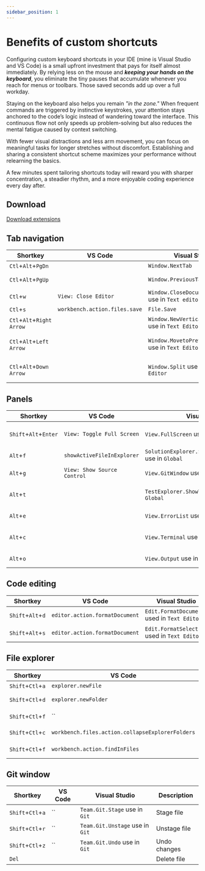 ```yaml
---
sidebar_position: 1
---
```


# Benefits of custom shortcuts

Configuring custom keyboard shortcuts in your IDE (mine is Visual Studio and VS Code) is a small upfront investment that pays for itself almost immediately. By relying less on the mouse and ***keeping your hands on the keyboard***, you eliminate the tiny pauses that accumulate whenever you reach for menus or toolbars. Those saved seconds add up over a full workday.

Staying on the keyboard also helps you remain *"in the zone."* When frequent commands are triggered by instinctive keystrokes, your attention stays anchored to the code’s logic instead of wandering toward the interface. This continuous flow not only speeds up problem-solving but also reduces the mental fatigue caused by context switching.

With fewer visual distractions and less arm movement, you can focus on meaningful tasks for longer stretches without discomfort. Establishing and sharing a consistent shortcut scheme maximizes your performance without relearning the basics.

A few minutes spent tailoring shortcuts today will reward you with sharper concentration, a steadier rhythm, and a more enjoyable coding experience every day after.


## Download

[Download extensions](files/VS_shortcuts.vssettings)

## Tab navigation

| Shortkey            | VS Code | Visual Studio | Description |
| ------------------- | ------- | ------------- | ----------- |
| `Ctl`+`Alt`+`PgDn`  |                               | `Window.NextTab`     | Next tab     |
| `Ctl`+`Alt`+`PgUp`  |                               | `Window.PreviousTab` | Previous tab |
| `Ctl`+`w`           | `View: Close Editor`          | `Window.CloseDocumentWindow` use in `Text editor` | Close file |
| `Ctl`+`s`           | `workbench.action.files.save` | `File.Save`          | Save file    |
| `Ctl`+`Alt`+`Right Arrow`| | `Window.NewVerticalTabGroup` use in `Text Editor`  | New Tab group |
| `Ctl`+`Alt`+`Left Arrow` | | `Window.MovetoPreviousTabGroup` use in `Text Editor` | Move to previous tab group |
| `Ctl`+`Alt`+`Down Arrow` | | `Window.Split` use in `Text Editor` | Move to previous tab group |

## Panels

| Shortkey              | VS Code | Visual Studio | Description |
| --------------------- | ------- | ------------- | ----------- |
| `Shift`+`Alt`+`Enter` | `View: Toggle Full Screen`  | `View.FullScreen` use in `Global`               | Hide all panels (full screen) |
| `Alt`+`f`             | `showActiveFileInExplorer`  | `SolutionExplorer.SyncWithActiveDocument` use in `Global` | Show current file   |
| `Alt`+`g`             | `View: Show Source Control` | `View.GitWindow` use in `Global`                | Show git window               |
| `Alt`+`t`             |                             | `TestExplorer.ShowTestExplorer` use in `Global` | Show test results window      |
| `Alt`+`e`             |                             | `View.ErrorList` use in `Global`                | Error list window             |
| `Alt`+`c`             |                             | `View.Terminal` use in `Global`                 | Console (terminal) window     |
| `Alt`+`o`             |                             | `View.Output` use in `Global`                   | Output window                 |


## Code editing

| Shortkey              | VS Code | Visual Studio | Description |
| --------------------- | ------- | ------------- | ----------- |
| `Shift`+`Alt`+`d`     | `editor.action.formatDocument` | `Edit.FormatDocument` used in `Text Editor` | Format document |
| `Shift`+`Alt`+`s`     | `editor.action.formatDocument` | `Edit.FormatSelection` used in `Text Editor` | Format document |


## File explorer

| Shortkey            | VS Code | Visual Studio | Description |
| ------------------- | ------- | ------------- | ----------- |
| `Shift`+`Ctl`+`a`   | `explorer.newFile` | `Project.AddNewItem` | New file |
| `Shift`+`Ctl`+`d`   | `explorer.newFolder` | `Project.NewFolder` use in `Solution Explorer` | New directory |
| `Shift`+`Ctl`+`f`   | `` | `Window.SolutionExplorerSearch` use in `Solution Explorer` | Find file |
| `Shift`+`Ctl`+`c`   | `workbench.files.action.collapseExplorerFolders` | `SolutionExplorer.CollapseAll` use `Solution Explorer`  | Collapse All |
| `Shift`+`Ctl`+`f`   | `workbench.action.findInFiles` | `Edit.FindInFiles` | Find text in files |

## Git window

| Shortkey            | VS Code | Visual Studio | Description |
| ------------------- | ------- | ------------- | ----------- |
| `Shift`+`Ctl`+`a`   | `` | `Team.Git.Stage` use in `Git`   | Stage file   |
| `Shift`+`Ctl`+`r`   | `` | `Team.Git.Unstage` use in `Git` | Unstage file |
| `Shift`+`Ctl`+`z`   | `` | `Team.Git.Undo` use in `Git`    | Undo changes |
| `Del`               |    |                                 | Delete file  |

